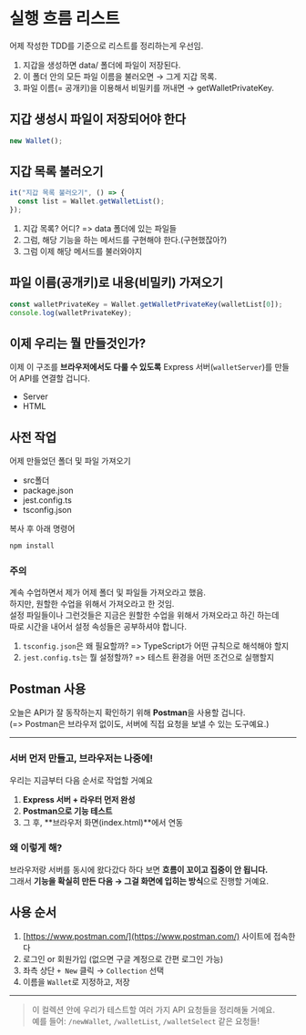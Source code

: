 # 실행 흐름 리스트

어제 작성한 TDD를 기준으로 리스트를 정리하는게 우선임.

1. 지갑을 생성하면 data/ 폴더에 파일이 저장된다.
2. 이 폴더 안의 모든 파일 이름을 불러오면 → 그게 지갑 목록.
3. 파일 이름(= 공개키)을 이용해서 비밀키를 꺼내면 → getWalletPrivateKey.

## 지갑 생성시 파일이 저장되어야 한다

```ts
new Wallet();
```

## 지갑 목록 불러오기

```ts
it("지갑 목록 불러오기", () => {
  const list = Wallet.getWalletList();
});
```

1. 지갑 목록? 어디? => data 폴더에 있는 파일들
2. 그럼, 해당 기능을 하는 메서드를 구현해야 한다.(구현했잖아?)
3. 그럼 이제 해당 메서드를 불러와야지

## 파일 이름(공개키)로 내용(비밀키) 가져오기

```ts
const walletPrivateKey = Wallet.getWalletPrivateKey(walletList[0]);
console.log(walletPrivateKey);
```

## 이제 우리는 뭘 만들것인가?

이제 이 구조를 **브라우저에서도 다룰 수 있도록**
Express 서버(`walletServer`)를 만들어 API를 연결할 겁니다.

- Server
- HTML

## 사전 작업

어제 만들었던 폴더 및 파일 가져오기

- src폴더
- package.json
- jest.config.ts
- tsconfig.json

복사 후 아래 명령어

```sh
npm install
```

### 주의

계속 수업하면서 제가 어제 폴더 및 파일들 가져오라고 했음.  
하지만, 원할한 수업을 위해서 가져오라고 한 것임.  
설정 파일들이나 그런것들은 지금은 원할한 수업을 위해서 가져오라고 하긴 하는데  
따로 시간을 내어서 설정 속성들은 공부하셔야 합니다.

1. `tsconfig.json`은 왜 필요할까? => TypeScript가 어떤 규칙으로 해석해야 할지
2. `jest.config.ts`는 뭘 설정할까? => 테스트 환경을 어떤 조건으로 실행할지

## Postman 사용

오늘은 API가 잘 동작하는지 확인하기 위해 **Postman**을 사용할 겁니다.  
(=> Postman은 브라우저 없이도, 서버에 직접 요청을 보낼 수 있는 도구예요.)

---

### 서버 먼저 만들고, 브라우저는 나중에!

우리는 지금부터 다음 순서로 작업할 거예요

1. **Express 서버 + 라우터 먼저 완성**
2. **Postman으로 기능 테스트**
3. 그 후, **브라우저 화면(index.html)**에서 연동

### 왜 이렇게 해?

브라우저랑 서버를 동시에 왔다갔다 하다 보면 **흐름이 꼬이고 집중이 안 됩니다.**  
그래서 **기능을 확실히 만든 다음 → 그걸 화면에 입히는 방식**으로 진행할 거예요.

## 사용 순서

1. [https://www.postman.com/](https://www.postman.com/) 사이트에 접속한다
2. 로그인 or 회원가입 (없으면 구글 계정으로 간편 로그인 가능)
3. 좌측 상단 `+ New` 클릭 → `Collection` 선택
4. 이름을 `Wallet`로 지정하고, 저장

---

> 이 컬렉션 안에 우리가 테스트할 여러 가지 API 요청들을 정리해둘 거예요.  
> 예를 들어: `/newWallet`, `/walletList`, `/walletSelect` 같은 요청들!

